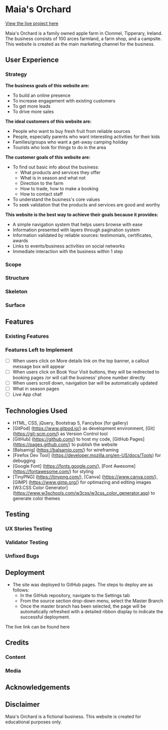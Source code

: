 # Maia's Orchard
[View the live project here](https://chubbyanh.github.io/maias-orchard/)

  Maia's Orchard is a family owned apple farm in Clonmel, Tipperary, Ireland. The business consists of 100 arces farmland, a farm shop, and a campsite. This website is created as the main marketing channel for the business.

## User Experience
### Strategy
  __The business goals of this website are:__
  - To build an online presence
  - To increase engagement with existing customers
  - To get more leads
  - To drive more sales

  __The ideal customers of this website are:__
  - People who want to buy fresh fruit from reliable sources
  - People, especially parents who want interesting activities for their kids
  - Families/groups who want a get-away camping holiday
  - Tourists who look for things to do in the area

  __The customer goals of this website are:__
  - To find out basic info about the business:
    - What products and services they offer
    - What is in season and what not
    - Direction to the farm
    - How to trade, how to make a booking
    - How to contact staff
  - To understand the business's core values
  - To seek validation that the products and services are good and worthy

  __This website is the best way to achieve their goals because it provides:__
  - A simple navigation system that helps users browse with ease
  - Information presented with layers through pagination system
  - Information validated by reliable sources: testimonials, certificates, awards
  - Links to events/business activities on social networks
  - Immediate interaction with the business within 1 step

### Scope

### Structure

### Skeleton

### Surface

## Features 

### Existing Features


### Features Left to Implement

- [ ] When users click on More details link on the top banner, a callout message box will appear
- [ ] When users click on Book Your Visit buttons, they will be redirected to booking pages /or will call the business' phone number directly
- [ ] When users scroll down, navigation bar will be automatically updated
- [ ] What in season pages
- [ ] Live App chat

## Technologies Used
- HTML, CSS, jQuery, Bootstrap 5, Fancybox (for gallery)
- [GitPod] (https://www.gitpod.io/) as development environment, [Git] (https://git-scm.com/) as Version Control tool
- [GitHub] (https://github.com/) to host my code, [GitHub Pages] (https://pages.github.com/) to publish the website
- [Balsamig] (https://balsamiq.com/) for wireframing
- [Firefox Dev Tool] (https://developer.mozilla.org/en-US/docs/Tools) for debugging
- [Google Font] (https://fonts.google.com/), [Font Awesome] (https://fontawesome.com/) for styling
- [TinyPNG] (https://tinypng.com/), [Canva] (https://www.canva.com/), [GIMP] (https://www.gimp.org/) for optimazing and editing images
- [W3.CSS Color Generator] (https://www.w3schools.com/w3css/w3css_color_generator.asp) to generate color themes

## Testing 
### UX Stories Testing

### Validator Testing 


### Unfixed Bugs


## Deployment

- The site was deployed to GitHub pages. The steps to deploy are as follows: 
  - In the GitHub repository, navigate to the Settings tab 
  - From the source section drop-down menu, select the Master Branch
  - Once the master branch has been selected, the page will be automatically refreshed with a detailed ribbon display to indicate the successful deployment. 

The live link can be found here 


## Credits 

### Content 

### Media

## Acknowledgements

## Disclaimer
  Maia's Orchard is a fictional business. This website is created for educational purposes only.
